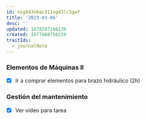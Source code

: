 ```yaml
---
id: nzg843n6qv311ogd3lc5gwf
title: '2023-03-06'
desc: ''
updated: 1678287106139
created: 1677868756259
traitIds:
  - journalNote
---
```

### Elementos de Máquinas II
- [X] Ir a comprar elementos para brazo hidráulico (2h)

### Gestión del mantenimiento
- [X] Ver video para tarea